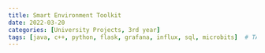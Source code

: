 ```yaml
---
title: Smart Environment Toolkit
date: 2022-03-20
categories: [University Projects, 3rd year]
tags: [java, c++, python, flask, grafana, influx, sql, microbits]  # TAG names should always be lowercase
---
```

